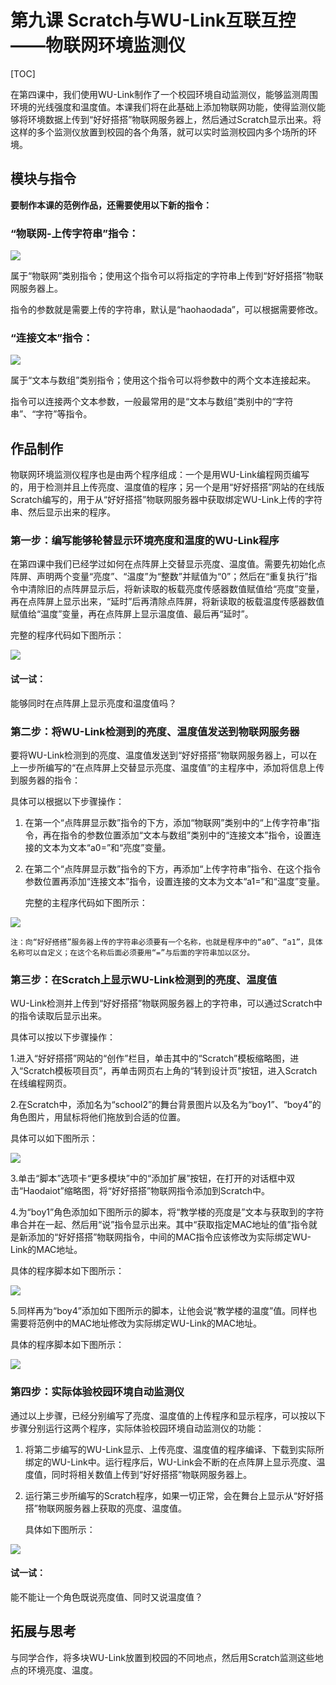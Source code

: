 # 第九课 Scratch与WU-Link互联互控――物联网环境监测仪

\[TOC\]

在第四课中，我们使用WU-Link制作了一个校园环境自动监测仪，能够监测周围环境的光线强度和温度值。本课我们将在此基础上添加物联网功能，使得监测仪能够将环境数据上传到“好好搭搭”物联网服务器上，然后通过Scratch显示出来。将这样的多个监测仪放置到校园的各个角落，就可以实时监测校园内多个场所的环境。

## 模块与指令

**要制作本课的范例作品，还需要使用以下新的指令：**

### “物联网-上传字符串”指令：

![](../../.gitbook/assets/wulink9-a.png)

属于“物联网”类别指令；使用这个指令可以将指定的字符串上传到“好好搭搭”物联网服务器上。

指令的参数就是需要上传的字符串，默认是“haohaodada”，可以根据需要修改。

### “连接文本”指令：

![](../../.gitbook/assets/wulink9-b.png)

属于“文本与数组”类别指令；使用这个指令可以将参数中的两个文本连接起来。

指令可以连接两个文本参数，一般最常用的是“文本与数组”类别中的“字符串”、“字符”等指令。

## 作品制作

物联网环境监测仪程序也是由两个程序组成：一个是用WU-Link编程网页编写的，用于检测并且上传亮度、温度值的程序；另一个是用“好好搭搭”网站的在线版Scratch编写的，用于从“好好搭搭”物联网服务器中获取绑定WU-Link上传的字符串、然后显示出来的程序。

### 第一步：编写能够轮替显示环境亮度和温度的WU-Link程序

在第四课中我们已经学过如何在点阵屏上交替显示亮度、温度值。需要先初始化点阵屏、声明两个变量“亮度”、“温度”为“整数”并赋值为“0”；然后在“重复执行”指令中清除旧的点阵屏显示后，将新读取的板载亮度传感器数值赋值给“亮度”变量，再在点阵屏上显示出来，“延时”后再清除点阵屏，将新读取的板载温度传感器数值赋值给“温度”变量，再在点阵屏上显示温度值、最后再“延时”。

完整的程序代码如下图所示：

![](../../.gitbook/assets/wulink9-1.png)

#### 试一试：

能够同时在点阵屏上显示亮度和温度值吗？

### 第二步：将WU-Link检测到的亮度、温度值发送到物联网服务器

要将WU-Link检测到的亮度、温度值发送到“好好搭搭”物联网服务器上，可以在上一步所编写的“在点阵屏上交替显示亮度、温度值”的主程序中，添加将信息上传到服务器的指令：

具体可以根据以下步骤操作：

1. 在第一个“点阵屏显示数”指令的下方，添加“物联网”类别中的“上传字符串”指令，再在指令的参数位置添加“文本与数组”类别中的“连接文本”指令，设置连接的文本为文本“a0=”和“亮度”变量。
2. 在第二个“点阵屏显示数”指令的下方，再添加“上传字符串”指令、在这个指令参数位置再添加“连接文本”指令，设置连接的文本为文本“a1=”和“温度”变量。

   完整的主程序代码如下图所示：

![](../../.gitbook/assets/wulink9-2.png)

```text
注：向“好好搭搭”服务器上传的字符串必须要有一个名称，也就是程序中的“a0”、“a1”，具体名称可以自定义；在这个名称后面必须要用“=”与后面的字符串加以区分。
```

### 第三步：在Scratch上显示WU-Link检测到的亮度、温度值

WU-Link检测并上传到“好好搭搭”物联网服务器上的字符串，可以通过Scratch中的指令读取后显示出来。

具体可以按以下步骤操作：

1.进入“好好搭搭”网站的“创作”栏目，单击其中的“Scratch”模板缩略图，进入“Scratch模板项目页”，再单击网页右上角的“转到设计页”按钮，进入Scratch在线编程网页。

2.在Scratch中，添加名为“school2”的舞台背景图片以及名为“boy1”、“boy4”的角色图片，用鼠标将他们拖放到合适的位置。

具体可以如下图所示：

![](../../.gitbook/assets/wulink9-3.png)

3.单击“脚本”选项卡“更多模块”中的“添加扩展”按钮，在打开的对话框中双击“Haodaiot”缩略图，将“好好搭搭”物联网指令添加到Scratch中。

4.为“boy1”角色添加如下图所示的脚本，将“教学楼的亮度是”文本与获取到的字符串合并在一起、然后用“说”指令显示出来。其中“获取指定MAC地址的值”指令就是新添加的“好好搭搭”物联网指令，中间的MAC指令应该修改为实际绑定WU-Link的MAC地址。

具体的程序脚本如下图所示：

![](../../.gitbook/assets/wulink9-4.png)

5.同样再为“boy4”添加如下图所示的脚本，让他会说“教学楼的温度”值。同样也需要将范例中的MAC地址修改为实际绑定WU-Link的MAC地址。

具体的程序脚本如下图所示：

![](../../.gitbook/assets/wulink9-5.png)

### 第四步：实际体验校园环境自动监测仪

通过以上步骤，已经分别编写了亮度、温度值的上传程序和显示程序，可以按以下步骤分别运行这两个程序，实际体验校园环境自动监测仪的功能：

1. 将第二步编写的WU-Link显示、上传亮度、温度值的程序编译、下载到实际所绑定的WU-Link中。运行程序后，WU-Link会不断的在点阵屏上显示亮度、温度值，同时将相关数值上传到“好好搭搭”物联网服务器上。
2. 运行第三步所编写的Scratch程序，如果一切正常，会在舞台上显示从“好好搭搭”物联网服务器上获取的亮度、温度值。

   具体如下图所示：

![](../../.gitbook/assets/wulink9-6.png)

#### 试一试：

能不能让一个角色既说亮度值、同时又说温度值？

## 拓展与思考

与同学合作，将多块WU-Link放置到校园的不同地点，然后用Scratch监测这些地点的环境亮度、温度。

